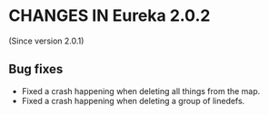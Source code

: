 # CHANGES IN Eureka 2.0.2

(Since version 2.0.1)

## Bug fixes

* Fixed a crash happening when deleting all things from the map.
* Fixed a crash happening when deleting a group of linedefs.
